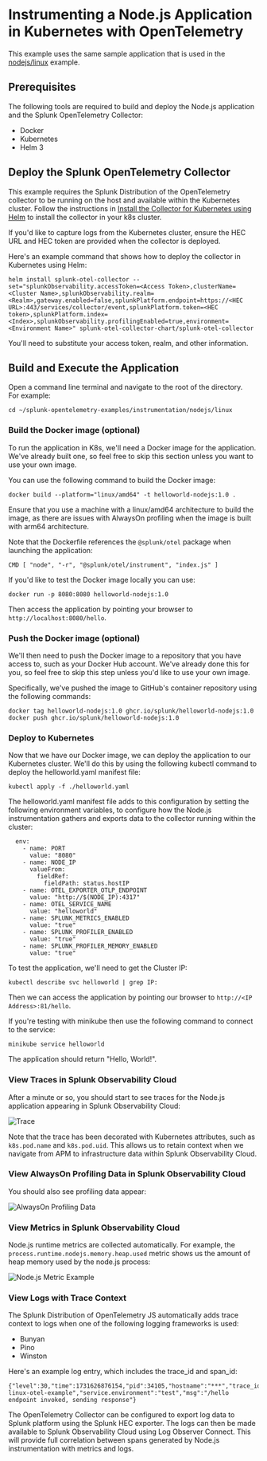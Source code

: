 # Instrumenting a Node.js Application in Kubernetes with OpenTelemetry

This example uses the same sample application that is used in the
[nodejs/linux](../linux) example.

## Prerequisites

The following tools are required to build and deploy the Node.js application and the
Splunk OpenTelemetry Collector:

* Docker
* Kubernetes
* Helm 3

## Deploy the Splunk OpenTelemetry Collector

This example requires the Splunk Distribution of the OpenTelemetry collector to
be running on the host and available within the Kubernetes cluster.  Follow the
instructions in [Install the Collector for Kubernetes using Helm](https://docs.splunk.com/observability/en/gdi/opentelemetry/collector-kubernetes/install-k8s.html)
to install the collector in your k8s cluster.

If you'd like to capture logs from
the Kubernetes cluster, ensure the HEC URL and HEC token are provided when the
collector is deployed.

Here's an example command that shows how to deploy the collector in Kubernetes using Helm:

````
helm install splunk-otel-collector --set="splunkObservability.accessToken=<Access Token>,clusterName=<Cluster Name>,splunkObservability.realm=<Realm>,gateway.enabled=false,splunkPlatform.endpoint=https://<HEC URL>:443/services/collector/event,splunkPlatform.token=<HEC token>,splunkPlatform.index=<Index>,splunkObservability.profilingEnabled=true,environment=<Environment Name>" splunk-otel-collector-chart/splunk-otel-collector
````

You'll need to substitute your access token, realm, and other information.

## Build and Execute the Application

Open a command line terminal and navigate to the root of the directory.  
For example:

````
cd ~/splunk-opentelemetry-examples/instrumentation/nodejs/linux
````

### Build the Docker image (optional)

To run the application in K8s, we'll need a Docker image for the application.
We've already built one, so feel free to skip this section unless you want to use
your own image.

You can use the following command to build the Docker image:

````
docker build --platform="linux/amd64" -t helloworld-nodejs:1.0 .
````

Ensure that you use a machine with a linux/amd64 architecture to build the image, as there are issues
with AlwaysOn profiling when the image is built with arm64 architecture. 

Note that the Dockerfile references the `@splunk/otel` package when launching the application: 

````
CMD [ "node", "-r", "@splunk/otel/instrument", "index.js" ]
````

If you'd like to test the Docker image locally you can use:

````
docker run -p 8080:8080 helloworld-nodejs:1.0 
````

Then access the application by pointing your browser to `http://localhost:8080/hello`.

### Push the Docker image (optional)

We'll then need to push the Docker image to a repository that you have
access to, such as your Docker Hub account.  We've already done this for you,
so feel free to skip this step unless you'd like to use your own image.

Specifically, we've pushed the
image to GitHub's container repository using the following commands:

````
docker tag helloworld-nodejs:1.0 ghcr.io/splunk/helloworld-nodejs:1.0
docker push ghcr.io/splunk/helloworld-nodejs:1.0
````

### Deploy to Kubernetes

Now that we have our Docker image, we can deploy the application to
our Kubernetes cluster.  We'll do this by using the following
kubectl command to deploy the helloworld.yaml manifest file:

````
kubectl apply -f ./helloworld.yaml
````

The helloworld.yaml manifest file adds to this
configuration by setting the following environment variables, to configure how the
Node.js instrumentation gathers and exports data to the collector running within the cluster:

````
  env:
    - name: PORT
      value: "8080"
    - name: NODE_IP
      valueFrom:
        fieldRef:
          fieldPath: status.hostIP
    - name: OTEL_EXPORTER_OTLP_ENDPOINT
      value: "http://$(NODE_IP):4317"
    - name: OTEL_SERVICE_NAME
      value: "helloworld"
    - name: SPLUNK_METRICS_ENABLED
      value: "true"
    - name: SPLUNK_PROFILER_ENABLED
      value: "true"
    - name: SPLUNK_PROFILER_MEMORY_ENABLED
      value: "true"
````

To test the application, we'll need to get the Cluster IP:

````
kubectl describe svc helloworld | grep IP:
````

Then we can access the application by pointing our browser to `http://<IP Address>:81/hello`.

If you're testing with minikube then use the following command to connect to the service:

````
minikube service helloworld
````

The application should return "Hello, World!". 

### View Traces in Splunk Observability Cloud

After a minute or so, you should start to see traces for the Node.js application
appearing in Splunk Observability Cloud:

![Trace](./images/trace.png)

Note that the trace has been decorated with Kubernetes attributes, such as `k8s.pod.name`
and `k8s.pod.uid`.  This allows us to retain context when we navigate from APM to
infrastructure data within Splunk Observability Cloud.

### View AlwaysOn Profiling Data in Splunk Observability Cloud

You should also see profiling data appear:

![AlwaysOn Profiling Data](./images/profiling.png)

### View Metrics in Splunk Observability Cloud

Node.js runtime metrics are collected automatically.  For example,
the `process.runtime.nodejs.memory.heap.used` metric shows us the amount of heap memory used 
by the node.js process: 

![Node.js Metric Example](./images/metrics.png)

### View Logs with Trace Context

The Splunk Distribution of OpenTelemetry JS automatically adds trace context
to logs when one of the following logging frameworks is used:

* Bunyan
* Pino
* Winston

Here's an example log entry, which includes the trace_id and span_id:

````
{"level":30,"time":1731626876154,"pid":34105,"hostname":"***","trace_id":"d7c8ad95af42f5625183ce52693eb12f","span_id":"d49be6ffc9dd60bd","trace_flags":"01","service.name":"nodejs-linux-otel-example","service.environment":"test","msg":"/hello endpoint invoked, sending response"}
````

The OpenTelemetry Collector can be configured to export log data to
Splunk platform using the Splunk HEC exporter.  The logs can then be made
available to Splunk Observability Cloud using Log Observer Connect.  This will
provide full correlation between spans generated by Node.js instrumentation
with metrics and logs. 
